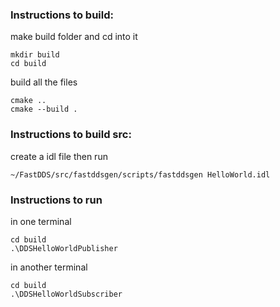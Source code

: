### Instructions to build:
make build folder and cd into it
 ```
 mkdir build
 cd build
```
build all the files
```
cmake ..
cmake --build .
```

### Instructions to build src:
create a idl file then run
```
~/FastDDS/src/fastddsgen/scripts/fastddsgen HelloWorld.idl
```

### Instructions to run
in one terminal
```
cd build 
.\DDSHelloWorldPublisher
```
in another terminal
```
cd build 
.\DDSHelloWorldSubscriber
```

